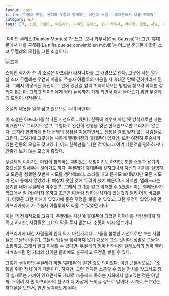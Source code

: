 ```yaml
---
layout: post
title: "마법과 모험, 용기와 우정이 함께하는 어린이 소설 - 휴대폰에서 나를 구해줘"
category: 도서
tags: [책, 소설, 어린이, 아프리카, 다미안 몬테스, 오나 카우사, 박나경, 봄볕, 서평, 북촌]
---
```


'다미안 몬테스(Damián Montes)'가 쓰고
'오나 카우사(Ona Caussa)'가 그린
'휴대폰에서 나를 구해줘(La niña que se convirtió en móvil)'는
어느날 휴대폰에 갖힌 소녀 무켈레의 모험을 그린 소설이다.

![표지](https://lh3.googleusercontent.com/wvfDKkEY2tIkTtI3kACCXVKyXlVrofNJVdxSZuC0z4iGofuL1HO_gpDb8ahzK6PumWgVdWFbOSMCug=s480)

스페인 작가가 쓴 이 소설은 아프리카 타자니아를 그 배경으로 한다.
그곳에 사는 열두 살 소녀 무켈레는
우연히 마을의 주술사 아뮐루의 미움을 사
휴대폰 안에 갇혀버리게 된다.
그래서 어떻게든 자신이 그 안에 있단걸 알리고 빠져나오는 방법을 찾으려 하지만 잘 되지 않는다.
그리고 외지인에게 팔려 뉴욕까지 가게 되면서 다시 돌아오기 위한 무켈레의 모험이 시작된다.


<div class="im im-warning">
소설의 내용을 일부 담고 있으므로 주의 바란다.
</div>


이 소설은 아프리카를 색다른 시선으로 그렸다.
한쪽에 치우쳐 마냥 옛 방식으로만 사는 미개인으로 그리지도 않고,
그렇다고 완전히 전통을 잊은 현대인으로만 그리지도 않는다.
오히려 현명하게 현대 문명의 장점을 이용하면서도
전통을 결코 잊지 않는 사람들로 그린다.
그렇기에 그곳에는 새롭게 텔레비전과 휴대폰이 있지만,
또한 여전히 주술사가 있는 전통의 모습도 갖고있다.
어느 한쪽만을 '나은 것'이라고 여겨 다른것을 폄하하거나 안좋게 보지 않는 모습이 좋았다.

무켈레의 이야기는 마법이 함께하는 재미있는 모험이기도 하지만,
또한 소통과 용기의 중요성을 말해주는 것이기도 하다.
무켈레가 휴대폰에 갖히고나서 자신의 처지를 설명하고 도움을 청했던 첫번째 시도를 생각해보라.
소리를 내고 문자도 보내봤지만 모든 시도가 전혀 통해지 않았었다.
예상치 못한 것에 두려워 했기 때문이다.
하지만, 엘레노라는 용기를 내어 무켈레와 마주했고, 그래서 그녀를 알고 이해할 수 있었다.
이는 엘레노라가 학교에서 잘 어울리지 못하고 조금은 따돌림 당하는 처지에 있는것과 달라 더욱 비교된다.
어쨌든 그런 이해가 있었기에 둘은 우정을 쌓을 수 있었고,
그런 우정이 있었기에 먼 아프리카까지 가 주술사 아뮐루와도 싸울 수 있었던 거다.

이는 책 전체적으로 그렇다.
무켈레는 자신이 휴대폰이 되었던 이야기를 사람들에게 하려고 하지만, 사람들은 그녀의 말을 듣지 않는다.
소통이 되지 않는거다.

아프리카에 대한 사람들의 인식 역시 마찬가지다.
그들을 불쌍한 시선으로만 보는 사람들은
그들의 이야기, 그들의 입장을 생각하지 않기 때문에 그런 것이다.
정말로 그들과 소통하고, 그래서 알고 이해할 수 있다면,
무켈레의 엄마 바와니와 엘레노라의 엄마 엘리자베스처럼
먼 거리와 상이한 문화에도 불구하고 우정을 쌓을 수 있다.

그렇게 생각하면
무켈레가 하필 '휴대폰'에 갇힌 것도 의미있다.
이건 근본적으로는 '소통을 위한 장치'이기 때문이다.
하지만, 그런 언제든 소통할 수 있는 장치를 갖고서도
정작 실제로는 가까이 있으면서도 제대로 소통하지 못하는 사회에서 살고있는 것은 아닐까.
오히려 저 먼 아프리카의 친구가 더 가깝게 느껴질 정도로 말이다.
시계로 쓰고있는 휴대폰을 보면서, 한번 생각해보게 된다.
